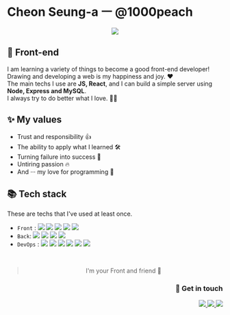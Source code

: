 <h1>
  Cheon Seung-a ㅡ @1000peach
</h1>

<p align="center">
  <img class="image" src="https://img1.daumcdn.net/thumb/R1280x0/?scode=mtistory2&fname=https%3A%2F%2Fblog.kakaocdn.net%2Fdn%2FuqXQF%2FbtqYKaqxzx0%2FSRIMpfrLrn9QqBQq2tGAXK%2Fimg.gif" />
</p>

<h2>
  🌱 Front-end
</h2>
<p>
  I am learning a variety of things to become a good front-end developer! Drawing and developing a web is my happiness and joy. ❤<br />
  The main techs I use are <b>JS, React</b>, and I can build a simple server using <b>Node, Express and MySQL</b>.<br />
  I always try to do better what I love. 🏃‍♀️
</p>

<h2>✨ My values</h2>

* Trust and responsibility 👍
* The ability to apply what I learned 🛠
* Turning failure into success 🚩
* Untiring passion 🔥
* And ··· my love for programming 👻

<h2>📚 Tech stack</h2>
<p>These are techs that I've used at least once.</p>

* `Front` : <img src="https://img.shields.io/badge/-HTML-E34F26?logo=HTML5&logoColor=white" />
  <img src="https://img.shields.io/badge/-CSS-1572B6?logo=CSS3&logoColor=white" />
  <img src="https://img.shields.io/badge/-JavaScript-F7DF1E?logo=JavaScript&logoColor=black" />
  <img src="https://img.shields.io/badge/-jQuery-0769AD?logo=jQuery&logoColor=white" />
  <img src="https://img.shields.io/badge/-React-61DAFB?logo=React&logoColor=black" />
* `Back`: <img src="https://img.shields.io/badge/-Linux-FCC624?logo=Linux&logoColor=black" />
  <img src="https://img.shields.io/badge/-Node.js-339933?logo=Node.js&logoColor=white" />
  <img src="https://img.shields.io/badge/-Express-000000?logo=Express&logoColor=white" />
  <img src="https://img.shields.io/badge/-MySQL-4479A1?logo=MySQL&logoColor=white" />
* `DevOps` : <img src="https://img.shields.io/badge/-AWS-232F3E?logo=Amazon AWS&logoColor=white" />
  <img src="https://img.shields.io/badge/-Git-F05032?logo=Git&logoColor=white" />
  <img src="https://img.shields.io/badge/-GitHub-000000?logo=GitHub&logoColor=white" />
  <img src="https://img.shields.io/badge/-Slack-4A154B?logo=Slack&logoColor=white" />
  <img src="https://img.shields.io/badge/-Trello-0079BF?logo=Trello&logoColor=white" />
  <img src="https://img.shields.io/badge/-Figma-F24E1E?logo=Figma&logoColor=white" />

<br />

> <p align="center">I'm your Front and friend 💙</p>

<h3 align="right">🤝 Get in touch</h3>
<p align="right">
  <a href="mailto: iam1000peach@gmail.com" alt="gmail">
    <img src="https://img.shields.io/badge/-Gmail-D14836?logo=Gmail&logoColor=white" />
  </a>
  <a href="https://velog.io/@1000peach" target="_blank" alt="1000peach.log">
    <img src="https://img.shields.io/badge/-Velog-20c997?logo=Vimeo&logoColor=white" />
  </a>
  <a href="https://www.notion.so/1000peach/9191128509cd4b089f7a69fceea16f26" target="_blank" alt="resume">
    <img src="https://img.shields.io/badge/-Portfolio-000000?logo=Notion&logoColor=white" />
  </a>
</p>
